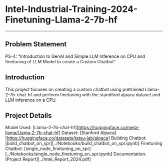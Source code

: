 # Intel-Industrial-Training-2024-Finetuning-Llama-2-7b-hf
---
## Problem Statement
PS-4: “Introduction to GenAI and Simple LLM Inference on CPU and finetuning of 
LLM Model to create a Custom Chatbot” 

## Introduction
This project focuses on creating a custom chatbot using pretrained Llama-2-7b-chat-hf and perform finetuning with the standford alpaca dataset and LLM inference on a CPU. 

## Project Details
Model Used: [Llama-2-7b-chat-hf][https://huggingface.co/meta-llama/Llama-2-7b-chat-hf]
Dataset: [Stanford Alpaca][https://huggingface.co/datasets/tatsu-lab/alpaca]
Building Chatbot: [build_chatbot_on_spr][../Notebooks/build_chatbot_on_spr.ipynb]
Finetuning Chatbot: [single_node_finetuning_on_spr][../Notebooks/single_node_finetuning_on_spr.ipynb] 
Documentation: [Project Report][../Intel_Report_2024.pdf]
